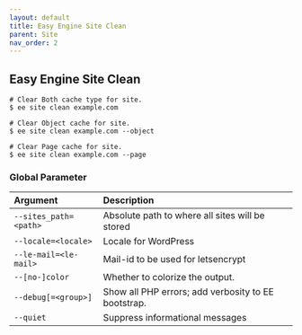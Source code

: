 ```yaml
---
layout: default
title: Easy Engine Site Clean
parent: Site
nav_order: 2
---
```


## Easy Engine Site Clean

```
# Clear Both cache type for site.
$ ee site clean example.com

# Clear Object cache for site.
$ ee site clean example.com --object

# Clear Page cache for site.
$ ee site clean example.com --page
```

### Global Parameter

| Argument              | Description                                           |
|:----------------------|:------------------------------------------------------|
| `--sites_path=<path>` | Absolute path to where all sites will be stored       |
| `--locale=<locale>`	| Locale for WordPress                                  |
| `--le-mail=<le-mail>` | Mail-id to be used for letsencrypt                    |
| `--[no-]color`        | Whether to colorize the output.                       |
| `--debug[=<group>]`   | Show all PHP errors; add verbosity to EE bootstrap.   |
| `--quiet`             | Suppress informational messages                       |
